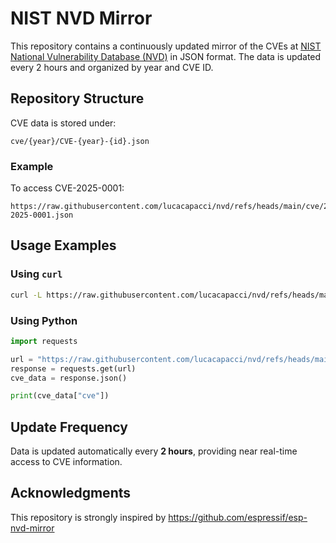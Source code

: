 # NIST NVD Mirror
This repository contains a continuously updated mirror of the CVEs at [NIST National Vulnerability Database (NVD)](https://nvd.nist.gov/) in JSON format. The data is updated every 2 hours and organized by year and CVE ID.

## Repository Structure

CVE data is stored under:

```
cve/{year}/CVE-{year}-{id}.json
```

### Example

To access CVE-2025-0001:

```
https://raw.githubusercontent.com/lucacapacci/nvd/refs/heads/main/cve/2025/CVE-2025-0001.json
```

## Usage Examples

### Using `curl`

```bash
curl -L https://raw.githubusercontent.com/lucacapacci/nvd/refs/heads/main/cve/2025/CVE-2025-0001.json
```

### Using Python

```python
import requests

url = "https://raw.githubusercontent.com/lucacapacci/nvd/refs/heads/main/cve/2025/CVE-2025-0001.json"
response = requests.get(url)
cve_data = response.json()

print(cve_data["cve"])
```

## Update Frequency

Data is updated automatically every **2 hours**, providing near real-time access to CVE information.


## Acknowledgments

This repository is strongly inspired by https://github.com/espressif/esp-nvd-mirror
